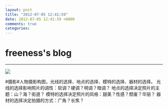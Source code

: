```yaml
---
layout: post
title: "2012-07-05 12:41:59"
date: 2012-07-05 12:41:59 +0800
comments: true
categories: 
---
```


# freeness's blog

----------

![](http://okqmqrbgo.bkt.clouddn.com/201207051241591.jpg)

>
\#摄影\#人物摄影构图，光线的选择、地点的选择、模特的选择、器材的选择。
光线的选择影响照片的调性：软调？硬调？明调？暗调？
地点的选择决定照片的主题：山？海？街道？
模特的选择决定照片的风格：甜美？性感？颓废？华丽？
器材的选择决定拍摄的方式：广角？长焦？